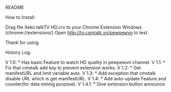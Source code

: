 README

How to Install:

Drag file Xeko talkTV HD.crx to your Chrome Extension Windows (chrome://extensions/)
Open http://tv.csmtalk.vn/pewpewvn to test.

Thank for using.

History Log:

V 1.0:
	*	Has basic Feature to watch HD quality in pewpewvn channel.
V 1.1:
	*	Fix that cmstalk add key to prevent extension works.
V 1.2:
	*	Get manifestURL and limit variable auto.
V 1.3:
	*	Add exception that cmstalk disable URL which is get manifestURL.
V 1.4:
	*	Add auto-update Feature and counter(for data mining purpose).
V 1.4.1:
	*	Give extension button announce